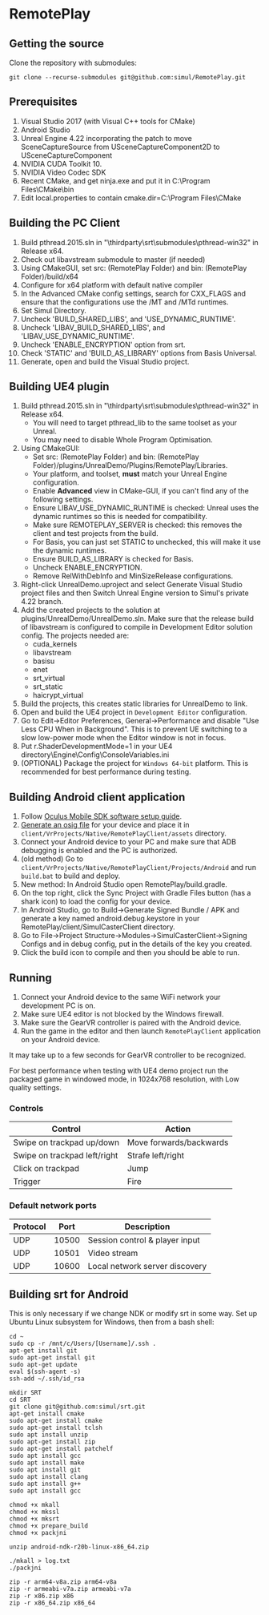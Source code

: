 # RemotePlay

## Getting the source

Clone the repository with submodules:

    git clone --recurse-submodules git@github.com:simul/RemotePlay.git

## Prerequisites

1. Visual Studio 2017 (with Visual C++ tools for CMake)
2. Android Studio
3. Unreal Engine 4.22 incorporating the patch to move SceneCaptureSource from USceneCaptureComponent2D to USceneCaptureComponent
4. NVIDIA CUDA Toolkit 10.
5. NVIDIA Video Codec SDK
6. Recent CMake, and get ninja.exe and put it in C:\Program Files\CMake\bin
7. Edit local.properties to contain cmake.dir=C\:\\Program Files\\CMake

## Building the PC Client

1. Build pthread.2015.sln in "\thirdparty\srt\submodules\pthread-win32" in Release x64.
2. Check out libavstream submodule to master (if needed)
3. Using CMakeGUI, set src: (RemotePlay Folder) and bin: (RemotePlay Folder)/build/x64
4. Configure for x64 platform with default native compiler
5. In the Advanced CMake config settings, search for CXX_FLAGS and ensure that the configurations use the /MT and /MTd runtimes.
6. Set Simul Directory.
7. Uncheck 'BUILD_SHARED_LIBS', and 'USE_DYNAMIC_RUNTIME'.
8. Uncheck 'LIBAV_BUILD_SHARED_LIBS', and 'LIBAV_USE_DYNAMIC_RUNTIME'.
9. Uncheck 'ENABLE_ENCRYPTION' option from srt.
10. Check 'STATIC' and 'BUILD_AS_LIBRARY' options from Basis Universal.
11. Generate, open and build the Visual Studio project.

## Building UE4 plugin

1. Build pthread.2015.sln in "\thirdparty\srt\submodules\pthread-win32" in Release x64.
    * You will need to target pthread_lib to the same toolset as your Unreal.
    * You may need to disable Whole Program Optimisation.
2. Using CMakeGUI: 
    * Set src: (RemotePlay Folder) and bin: (RemotePlay Folder)/plugins/UnrealDemo/Plugins/RemotePlay/Libraries.
    * Your platform, and toolset, **must** match your Unreal Engine configuration.
    * Enable **Advanced** view in CMake-GUI, if you can't find any of the following settings. 
    * Ensure LIBAV_USE_DYNAMIC_RUNTIME is checked: Unreal uses the dynamic runtimes so this is needed for compatibility.
    * Make sure REMOTEPLAY_SERVER is checked: this removes the client and test projects from the build.
    * For Basis, you can just set STATIC to unchecked, this will make it use the dynamic runtimes.
    * Ensure BUILD_AS_LIBRARY is checked for Basis.
    * Uncheck ENABLE_ENCRYPTION.
    * Remove RelWithDebInfo and MinSizeRelease configurations.
3. Right-click UnrealDemo.uproject and select Generate Visual Studio project files and then Switch Unreal Engine version to Simul's private 4.22 branch.
4. Add the created projects to the solution at plugins/UnrealDemo/UnrealDemo.sln. Make sure that the release build of libavstream is configured to compile in Development Editor solution config. The projects needed are:
    * cuda_kernels
    * libavstream
    * basisu
    * enet
    * srt_virtual
    * srt_static
	* haicrypt_virtual
5. Build the projects, this creates static libraries for UnrealDemo to link.
6. Open and build the UE4 project in `Development Editor` configuration.
7. Go to Edit->Editor Preferences, General->Performance and disable "Use Less CPU When in Background". This is to prevent UE switching to a slow low-power mode when the Editor window is not in focus.
8. Put r.ShaderDevelopmentMode=1 in your UE4 directory\Engine\Config\ConsoleVariables.ini
9. (OPTIONAL) Package the project for `Windows 64-bit` platform. This is recommended for best performance during testing.

## Building Android client application

1. Follow [Oculus Mobile SDK software setup guide](https://developer.oculus.com/documentation/mobilesdk/latest/concepts/mobile-studio-setup-android/).
2. [Generate an osig file](https://dashboard.oculus.com/tools/osig-generator/) for your device and place it in `client/VrProjects/Native/RemotePlayClient/assets` directory.
3. Connect your Android device to your PC and make sure that ADB debugging is enabled and the PC is authorized.
4. (old method) Go to `client/VrProjects/Native/RemotePlayClient/Projects/Android` and run `build.bat` to build and deploy.
5. New method: In Android Studio open RemotePlay/build.gradle.
6. On the top right, click the Sync Project with Gradle Files button (has a shark icon) to load the config for your device.
7. In Android Studio, go to Build->Generate Signed Bundle / APK and generate a key named android.debug.keystore in your RemotePlay/client/SimulCasterClient directory.
8. Go to File->Project Structure->Modules->SimulCasterClient->Signing Configs and in debug config, put in the details of the key you created. 
9. Click the build icon to compile and then you should be able to run.

## Running

1. Connect your Android device to the same WiFi network your development PC is on.
2. Make sure UE4 editor is not blocked by the Windows firewall.
3. Make sure the GearVR controller is paired with the Android device.
4. Run the game in the editor and then launch `RemotePlayClient` application on your Android device.

It may take up to a few seconds for GearVR controller to be recognized.

For best performance when testing with UE4 demo project run the packaged game in windowed mode, in 1024x768 resolution, with Low quality settings.

### Controls

| Control | Action |
|--|--|
| Swipe on trackpad up/down | Move forwards/backwards |
| Swipe on trackpad left/right | Strafe left/right |
| Click on trackpad | Jump |
| Trigger | Fire |

### Default network ports

| Protocol | Port  | Description |
| ---------|-------|-------------|
| UDP      | 10500 | Session control & player input
| UDP      | 10501 | Video stream
| UDP      | 10600 | Local network server discovery


## Building srt for Android
This is only necessary if we change NDK or modify srt in some way. Set up Ubuntu Linux subsystem for Windows, then from a bash shell:

    cd ~
    sudo cp -r /mnt/c/Users/[Username]/.ssh .
    apt-get install git
    sudo apt-get install git
    sudo apt-get update
    eval $(ssh-agent -s)
    ssh-add ~/.ssh/id_rsa

    mkdir SRT
    cd SRT
    git clone git@github.com:simul/srt.git
    apt-get install cmake
    sudo apt-get install cmake
    sudo apt-get install tclsh
    sudo apt install unzip
    sudo apt-get install zip
    sudo apt-get install patchelf
    sudo apt install gcc
    sudo apt install make
    sudo apt install git
    sudo apt install clang
    sudo apt install g++
    sudo apt install gcc

    chmod +x mkall
    chmod +x mkssl
    chmod +x mksrt
    chmod +x prepare_build 
    chmod +x packjni 

    unzip android-ndk-r20b-linux-x86_64.zip

    ./mkall > log.txt
    ./packjni

    zip -r arm64-v8a.zip arm64-v8a
    zip -r armeabi-v7a.zip armeabi-v7a
    zip -r x86.zip x86
    zip -r x86_64.zip x86_64
